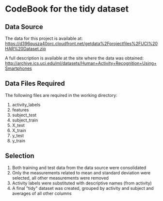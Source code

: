 # CodeBook for the tidy dataset

## Data Source

The data for this project is available at: 
https://d396qusza40orc.cloudfront.net/getdata%2Fprojectfiles%2FUCI%20HAR%20Dataset.zip

A full description is available at the site where the data was obtained:
http://archive.ics.uci.edu/ml/datasets/Human+Activity+Recognition+Using+Smartphones

## Data Files Required

The following files are required in the working directory:

1. activity_labels
2. features
3. subject_test
4. subject_train
5. X_test
6. X_train
7. y_test
8. y_train

## Selection

1. Both training and test data from the data source were consolidated
2. Only the measurements related to mean and standard deviation were selected, all other measurements were removed
3. Activity labels were substituted with descriptive names (from activity)
4. A final "tidy" dataset was created, grouped by activity and subject and averages of all other columns